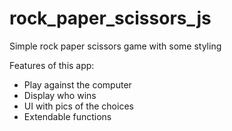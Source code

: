 # rock_paper_scissors_js

Simple rock paper scissors game with some styling

Features of this app:

- Play against the computer
- Display who wins
- UI with pics of the choices
- Extendable functions

